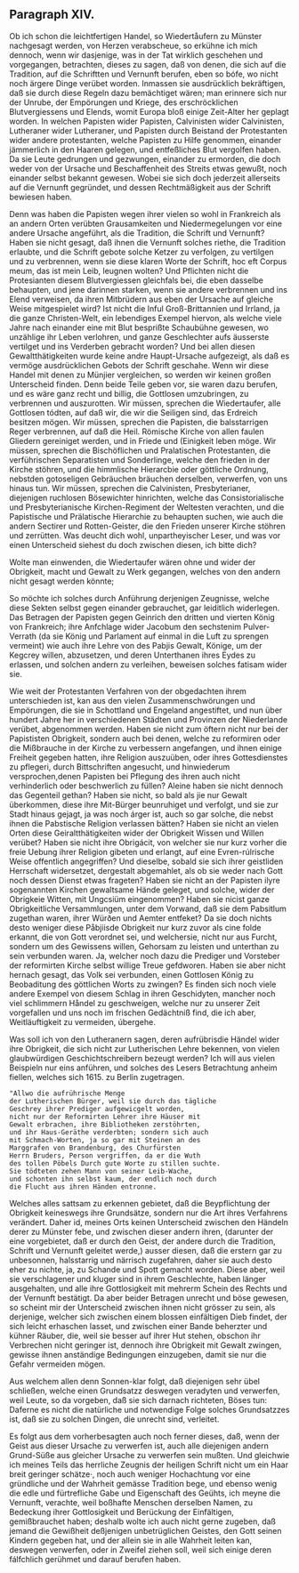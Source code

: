 

<!-- seite 97 -->
Paragraph XIV.
--------------

Ob ich schon die leichtfertigen Handel, so
Wiedertåufern zu Münster nachgesagt werden,
von Herzen verabscheue, so erkühne ich mich dennoch,
wenn wir dasjenige, was in der Tat wirklich geschehen
und vorgegangen, betrachten, dieses zu sagen, daß
von denen, die sich auf die Tradition, auf die Schriftten
und Vernunft berufen, eben so bófe, wo nicht noch ärgere
Dinge verübet worden. Inmassen sie ausdrücklich
bekräftigen, daß sie durch diese Regeln dazu bemächtiget
wären; man erinnere sich nur der Unrube, der
Empörungen und Kriege, des erschröcklichen Blutvergiessens
und Elends, womit Europa bloß einige Zeit-Alter
her geplagt worden. In welchen Papisten
wider Papisten, Calvinisten wider Calvinisten, Lutheraner
wider Lutheraner, und Papisten durch
Beistand der Protestanten wider andere protestanten,
welche Papisten zu Hilfe genommen, einander
jämmerlich in den Haaren gelegen, und entfeßliches
Blut vergolfen haben. Da sie Leute gedrungen und
gezwungen, einander zu ermorden, die doch weder von
der Ursache und Beschaffenheit des Streits etwas gewußt,
noch einander selbst bekannt gewesen. Wobei sie
sich doch jederzeit allerseits auf die Vernunft gegründet,
und dessen Rechtmäßigkeit aus der Schrift bewiesen
haben.

Denn was haben die Papisten wegen ihrer vielen
so wohl in Frankreich als an andern Orten verübten
Grausamkeiten und Niedermegelungen vor eine andere<!-- seite 98 -->
Ursache angeführt, als die Tradition, die Schrift und
Vernunft? Haben sie nicht gesagt, daß ihnen die Vernunft
solches riethe, die Tradition erlaubte, und die
Schrift gebote solche Ketzer zu verfolgen, zu vertilgen
und zu verbrennen, wenn sie diese klaren Worte der
Schrift, hoc eft Corpus meum, das ist mein Leib,
leugnen wolten? Und Pflichten nicht die Protesianten
diesem Blutvergiessen gleichfals bei, die eben dasselbe
behaupten, und jene darinnen starken, wenn sie andere
verbrennen und ins Elend verweisen, da ihren Mitbrüdern
aus eben der Ursache auf gleiche Weise mitgespielet
wird? Ist nicht die Inful Groß-Brittannien und
Irrland, ja die ganze Christen-Welt, ein lebendiges
Exempel hiervon, als welche viele Jahre nach einander
eine mit Blut besprißte Schaubühne gewesen, wo unzählige
ihr Leben verlohren, und ganze Geschlechter aufs
äusserste vertilget und ins Verderben gebracht worden?
Und bei allen diesen Gewaltthätigkeiten wurde keine
andre Haupt-Ursache aufgezeigt, als daß es vermöge
ausdrücklichen Gebots der Schrift geschahe. Wenn
wir diese Handel mit denen zu Münjier vergleichen, so
werden wir keinen großen Unterscheid finden. Denn
beide Teile geben vor, sie waren dazu berufen, und es
wäre ganz recht und billig, die Gottlosen umzubringen,
zu verbrennen und auszurotten. Wir müssen, sprechen
die Wiedertaufer, alle Gottlosen tódten, auf daß
wir, die wir die Seiligen sind, das Erdreich besitzen
mögen. Wir müssen, sprechen die Papisten, die
balsstarrigen Reger verbrennen, auf daß die Heil.
Römische Kirche von allen faulen Gliedern gereiniget
werden, und in Friede und (Einigkeit leben
möge. Wir müssen, sprechen die Bischöflichen und
Pralatischen Protestanten, die verführischen Separatisten
und Sonderlinge, welche den frieden in
der Kirche stöhren, und die himmlische Hierarcbie
oder göttliche Ordnung, nebstden gotoseligen Gebräuchen<!-- seite 99 --><!-- content-0089.xml -->
bräuchen derselben, verwerfen, von uns hinaus
tun. Wir müssen, sprechen die Calvinisten, Presbyterianer,
diejenigen ruchlosen Bösewichter hinrichten,
welche das Consistorialische und Presbyterianische
Kirchen-Regiment der Weltesten verachten,
und die Papistische und Prälatische Hierarchie
zu behaupten suchen, wie auch die andern Sectirer
und Rotten-Geister, die den Frieden unserer
Kirche stöhren und zerrütten. Was deucht dich
wohl, unpartheyischer Leser, und was vor einen Unterscheid
siehest du doch zwischen diesen, ich bitte dich?

Wolte man einwenden, die Wiedertaufer wären
ohne und wider der Obrigkeit, macht und Gewalt
zu Werk gegangen, welches von den andern
nicht gesagt werden könnte;

So möchte ich solches durch Anführung derjenigen
Zeugnisse, welche diese Sekten selbst gegen einander gebrauchet,
gar leiditlich widerlegen. Das Betragen
der Papisten gegen Geinrich den dritten und vierten
König von Frankreich; ihre Anfchlage wider Jacobum
den sechstenim Pulver-Verrath (da sie König und
Parlament auf einmal in die Luft zu sprengen vermeint)
wie auch ihre Lehre von des Pabjis Gewalt, Könige,
um der Kegcrey willen, abzusetzen, und deren Unterthanen
ihres Eydes zu erlassen, und solchen andern
zu verleihen, beweisen solches fatisam wider sie.

Wie weit der Protestanten Verfahren von der obgedachten
ihrem unterschieden ist, kan aus den vielen
Zusammenschwörungen und Empörungen, die sie in
Schottland und Engeland angestiftet, und nun über
hundert Jahre her in verschiedenen Städten und Provinzen
der Niederlande verübet, abgenommen werden.
Haben sie nicht zum öftern nicht nur bei der Papististen
Obrigkeit, sondern auch bei denen, welche zu reformiren
oder die Mißbrauche in der Kirche zu verbessern
angefangen, und ihnen einige Freiheit gegeben hatten,<!-- seite 100 -->
ihre Religion auszuüben, oder ihres Gottesdienstes
zu pflegeri, durch Bittschriften angesucht, und
hinwiederum versprochen,denen Papisten bei Pflegung
des ihren auch nicht verhinderlich oder beschwerlich zu
füllen? Aleine haben sie nicht dennoch das Gegenteil
gethan? Haben sie nicht, so bald als jie nur Gewalt
überkommen, diese ihre Mit-Bürger beunruhiget und
verfolgt, und sie zur Stadt hinaus gejagt, ja was noch
árger ist, auch so gar solche, die nebst ihnen die Pabstische
Religion verlassen bätten? Haben sie nicht an vielen
Orten diese Geiraltthätigkeiten wider der Obrigkeit
Wissen und Willen verübet? Haben sie nicht ihre
Obrigácit, von welcher sie nur kurz vorher die freie
Uebung ihrer Religion gibeten und erlangt, auf eine
Evren-rúlrische Weise offentlich angegriffen? Und dieselbe,
sobald sie sich ihrer geistliden Herrschaft widersetzet,
dergestalt abgemahlet, als ob sie weder nach
Gott noch dessen Dienst etwas frageten? Haben sie
nicht an der Papisten ilyre sogenannten Kirchen gewaltsame
Hände geleget, und solche, wider der Obrigkeie
Witten, mit Ungcsiüm eingenommen? Haben sie
nicist ganze Obrigkeitliche Versammlungen, unter dem
Vorwand, daß sie dem Pabsitlum zugethan waren,
ihrer Würðen und Aemter entfeket? Da sie doch nichts
desto weniger diese Påbjiisde Obrigkeit nur kurz zuvor
als cine folde erkannt, die von Gott verordnet sei, und
welchersie, nicht nur aus Furcht, sondern um des Gewissens
willen, Gehorsam zu leisten und unterthan zu
sein verbunden waren. Ja, welcher noch dazu die
Prediger und Vorsteber der reformirten Kirche selbst
willige Treue gefdworen. Haben sie aber nicht hernach
gesagt, das Volk sei verbunden, einen Gottlosen
König zu Beobaditung des göttlichen Worts zu zwingen?
Es finden sich noch viele andere Exempel von diesem
Schlag in ihren Geschidyten, mancher noch viel
schlimmern Håndel zu geschweigen, welche nur zu unserer<!-- seite 101 -->
Zeit vorgefallen und uns noch im frischen Gedächtniß
find, die ich aber, Weitläuftigkeit zu vermeiden, úbergehe.

Was soll ich von den Lutheranern sagen, deren aufrübrisdie
Händel wider ihre Obrigkeit, die sich nicht zur
Lutherischen Lehre bekennen, von vielen glaubwürdigen
Geschichtschreibern bezeugt werden? Ich will aus
vielen Beispieln nur eins anführen, und solches des
Lesers Betrachtung anheim fiellen, welches sich 1615.
zu Berlin zugetragen.

    "Allwo die aufrührische Menge
    der Lutherischen Bürger, weil sie durch das tägliche
    Geschrey ihrer Prediger aufgewicgelt worden,
    nicht nur der Reformirten Lehrer ihre Häuser mit
    Gewalt erbrachen, ihre Bibliotheken zerstöhrten,
    und ihr Haus-Geräthe verderbten; sondern sich auch
    mit Schmach-Worten, ja so gar mit Steinen an des
    Marggrafen von Brandenburg, des Churfürsten
    Herrn Bruders, Person vergriffen, da er die Wuth
    des tollen Pöbels Durch gute Worte zu stillen suchte.
    Sie tödteten zehen Mann von seiner Leib-Wache,
    und schonten ihn selbst kaum, der endlich noch durch
    die Flucht aus ihren Händen entronne.

Welches alles sattsam zu erkennen gebietet, daß die
Beypflichtung der Obrigkeit keineswegs ihre Grundsätze,
sondern nur die Art ihres Verfahrens verändert.
Daher id, meines Orts keinen Unterscheid zwischen
den Händeln derer zu Münster febe, und zwischen
dieser andern ihren, (darunter der eine vorgebietet, daß
er durch den Geist, der andere durch die Tradition,
Schrift und Vernunft geleitet werde,) ausser diesen,
daß die erstern gar zu unbesonnen, halsstarrig und närrisch
zugefahren, daher sie auch desto eher zu nichte, ja,
zu Schande und Spott gemacht worden. Diese aber,
weil sie verschlagener und kluger sind in ihrem Geschlechte,
haben länger ausgehalten, und alle ihre Gottlosigkeit
mit mehrerm Schein des Rechts und der Vernunft<!-- seite 102 --><!-- content-0091.xml -->
bestätigt. Da aber beider Betragen unrecht und böse
gewesen, so scheint mir der Unterscheid zwischen ihnen
nicht grösser zu sein, als derjenige, welcher sich zwischen
einem blossen einfältigen Dieb findet, der sich leicht erhaschen
lasset, und zwischen einer Bande beherzter und
kühner Räuber, die, weil sie besser auf ihrer Hut stehen,
obschon ihr Verbrechen nicht geringer ist, dennoch ihre
Obrigkeit mit Gewalt zwingen, gewisse ihnen anständige
Bedingungen einzugeben, damit sie nur die Gefahr
vermeiden mögen.

Aus welchem allen denn Sonnen-klar folgt, daß
diejenigen sehr übel schließen, welche einen Grundsatzz
deswegen veradyten und verwerfen, weil Leute, so da
vorgeben, daß sie sich darnach richteten, Böses tun:
Daferne es nicht die natürliche und notwendige Folge
solches Grundsatzzes ist, daß sie zu solchen Dingen,
die unrecht sind, verleitet.

Es folgt aus dem vorherbesagten auch noch ferner
dieses, daß, wenn der Geist aus dieser Ursache zu verwerfen
ist, auch alle diejenigen andern Grund-Süße
aus gleicher Ursache zu verwerfen sein mußten. Und
gleichwie ich meines Teils das herrliche Zeugnis der
heiligen Schrift nicht um ein Haar breit geringer
schätze·, noch auch weniger Hochachtung vor eine gründliche
und der Wahrheit gemässe Tradition bege, und
ebenso wenig die edle und fürtrefliche Gabe und Eigenschaft
des Geühts, ich meyne die Vernunft, verachte,
weil boßhafte Menschen derselben Namen, zu Bedeckung
ihrer Gottlosigkeit und Berückung der Einfältigen,
gemißbrauchet haben; deshalb wolte ich auch nicht gerne
zugeben, daß jemand die Gewißheit deßjenigen unbetrüglichen
Geistes, den Gott seinen Kindern gegeben
hat, und der allein sie in alle Wahrheit leiten kan, deswegen
verwerfen, oder in Zweifel ziehen soll, weil sich
einige deren fálfchlich gerühmet und darauf berufen
haben.
